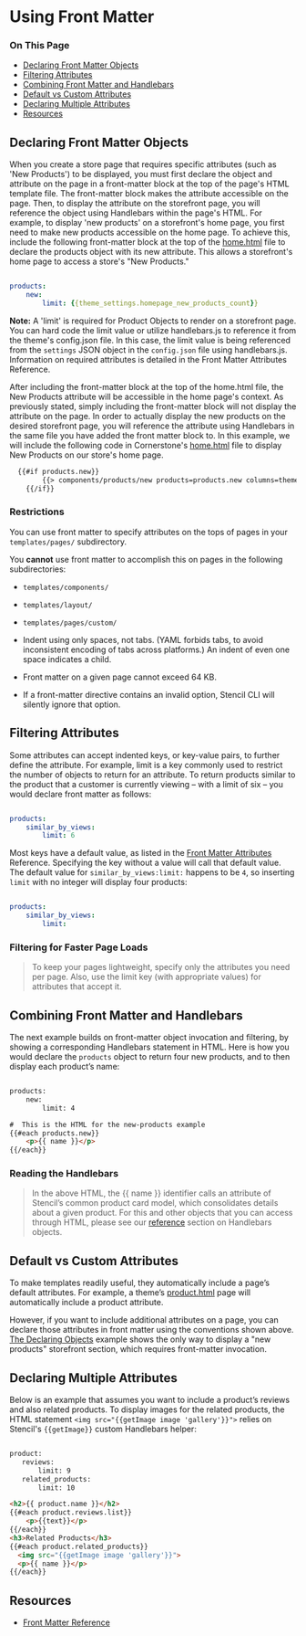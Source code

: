 # Using Front Matter

<div class="otp" id="no-index">

### On This Page
- [Declaring Front Matter Objects](#declaring-front-matter-objects)
- [Filtering Attributes](#filtering-attributes)
- [Combining Front Matter and Handlebars](#combining-front-matter-and-handlebars)
- [Default vs Custom Attributes](#default-vs-custom-attributes)
- [Declaring Multiple Attributes](#declaring-multiple-attributes)
- [Resources](#resources)

</div>

## Declaring Front Matter Objects

When you create a store page that requires specific attributes (such as 'New Products') to be displayed, you must first declare the object and attribute on the page in a front-matter block at the top of the page's HTML template file. The front-matter block makes the attribute accessible on the page. Then, to display the attribute on the storefront page, you will reference the object using Handlebars within the page's HTML.
For example, to display 'new products' on a storefront's home page, you first need to make new products accessible on the home page. To achieve this, include the following front-matter block at the top of the [home.html](https://github.com/bigcommerce/cornerstone/blob/master/templates/pages/home.html) file to declare the products object with its new attribute. This allows a storefront's home page to access a store's "New Products."

```yaml

products:
    new:
    	limit: {{theme_settings.homepage_new_products_count}}

```

**Note:** A 'limit' is required for Product Objects to render on a storefront page. You can hard code the limit value or utilize handlebars.js to reference it from the theme's config.json file. In this case, the limit value is being referenced from the `settings` JSON object in the `config.json` file using handlebars.js. Information on required attributes is detailed in the Front Matter Attributes Reference.

After including the front-matter block at the top of the home.html file, the New Products attribute will be accessible in the home page's context. As previously stated, simply including the front-matter block will not display the attribute on the page. In order to actually display the new products on the desired storefront page, you will reference the attribute using Handlebars in the same file you have added the front matter block to.
In this example, we will include the following code in Cornerstone's [home.html](https://github.com/bigcommerce/cornerstone/blob/master/templates/pages/home.html) file to display New Products on our store's home page.

```html
  {{#if products.new}}
        {{> components/products/new products=products.new columns=theme_settings.homepage_new_products_column_count}}
    {{/if}}
```

### Restrictions

You can use front matter to specify attributes on the tops of pages in your
`templates/pages/` subdirectory.

You **cannot** use front matter to accomplish this on pages in the following subdirectories:
* `templates/components/`
* `templates/layout/`
* `templates/pages/custom/`

* Indent using only spaces, not tabs. (YAML forbids tabs, to avoid inconsistent encoding of tabs across platforms.) An indent of even one space indicates a child.

* Front matter on a given page cannot exceed 64 KB.

* If a front-matter directive contains an invalid option, Stencil CLI will silently ignore that option.

## Filtering Attributes

Some attributes can accept indented keys, or key-value pairs, to further define the attribute. For example, limit is a key commonly used to restrict the number of objects to return for an attribute.
To return products similar to the product that a customer is currently viewing – with a limit of six – you would declare front matter as follows:

```yaml

products:
    similar_by_views:
        limit: 6

```

Most keys have a default value, as listed in the [Front Matter Attributes](https://developer.bigcommerce.com/stencil-docs/templates/front-matter-reference) Reference. Specifying the key without a value will call that default value. The default value for `similar_by_views:limit:` happens to be `4`, so inserting `limit` with no integer will display four products:

```yaml

products:
    similar_by_views:
        limit:

```

<div class="HubBlock--callout">
<div class="CalloutBlock--info">
<div class="HubBlock-content">

<!-- theme:info  -->

### Filtering for Faster Page Loads
> To keep your pages lightweight, specify only the attributes you need per page. Also, use the limit key (with appropriate values) for attributes that accept it.

</div>
</div>
</div>

## Combining Front Matter and Handlebars

The next example builds on front-matter object invocation and filtering, by showing a corresponding Handlebars statement in HTML. Here is how you would declare the `products` object to return four new products, and to then display each product’s name:

```html

products:
    new:
        limit: 4

#  This is the HTML for the new-products example
{{#each products.new}}
    <p>{{ name }}</p>
{{/each}}
```

<div class="HubBlock--callout">
<div class="CalloutBlock--info">
<div class="HubBlock-content">

<!-- theme:info  -->

###  Reading the Handlebars
> In the above HTML, the {{ name }} identifier calls an attribute of Stencil’s common product card model, which consolidates details about a given product. For this and other objects that you can access through HTML, please see our [reference](https://developer.bigcommerce.com/stencil-docs/reference-docs/handlebars-helpers-reference#front-matter-overview_declaring-objects) section on Handlebars objects.

</div>
</div>
</div>

## Default vs Custom Attributes

To make templates readily useful, they automatically include a page’s default attributes. For example, a theme’s [product.html](https://github.com/bigcommerce/cornerstone/blob/master/templates/pages/product.html) page will automatically include a product attribute.

However, if you want to include additional attributes on a page, you can declare those attributes in front matter using the conventions shown above. [The Declaring Objects](#front-matter-overview_declaring-objects) example shows the only way to display a "new products" storefront section, which requires front-matter invocation.

## Declaring Multiple Attributes

Below is an example that assumes you want to include a product’s reviews and also related products. To display images for the related products, the HTML statement `<img src="{{getImage image 'gallery'}}">` relies on Stencil's `{{getImage}}` custom Handlebars helper:

```html

product:
   reviews:
       limit: 9
   related_products:
       limit: 10

<h2>{{ product.name }}</h2>
{{#each product.reviews.list}}
    <p>{{text}}</p>
{{/each}}
<h3>Related Products</h3>
{{#each product.related_products}}
  <img src="{{getImage image 'gallery'}}">
  <p>{{ name }}</p>
{{/each}}
```

## Resources
* [Front Matter Reference](https://developer.bigcommerce.com/stencil-docs/templates/front-matter-reference)
